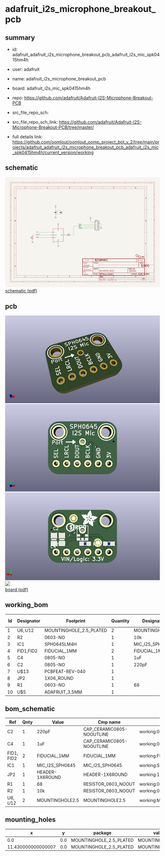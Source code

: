 # adafruit_i2s_microphone_breakout_pcb
 
## summary 
* id: adafruit_adafruit_i2s_microphone_breakout_pcb_adafruit_i2s_mic_spk0415hm4h
* user: adafruit
* name: adafruit_i2s_microphone_breakout_pcb
* board: adafruit_i2s_mic_spk0415hm4h
* repo: https://github.com/adafruit/Adafruit-I2S-Microphone-Breakout-PCB



* src_file_repo_sch: 
* src_file_repo_sch_link: https://github.com/adafruit/Adafruit-I2S-Microphone-Breakout-PCB/tree/master/
* full details link: https://github.com/oomlout/oomlout_oomp_project_bot_v_2/tree/main/projects/adafruit_adafruit_i2s_microphone_breakout_pcb_adafruit_i2s_mic_spk0415hm4h/current_version/working  

## schematic  
![](working_schematic_600.png)  
[schematic (pdf)](working_schematic.pdf)  

## pcb  
![](working_3d_600.png) 
![](working_3d_front_600.png)  
![](working_3d_back_600.png)  
![](working_600.png)  
[board (pdf)](working.pdf)  

## working_bom
| Id | Designator | Footprint | Quantity | Designation | Supplier and ref |  | None | 
| --- | --- | --- | --- | --- | --- | --- | --- | 
| 1 | U$6,U$12 | MOUNTINGHOLE_2.5_PLATED | 2 | MOUNTINGHOLE2.5 |  |  | [''] | 
| 2 | R2 | 0603-NO | 1 | 10k |  |  | [''] | 
| 3 | IC1 | SPH0645LM4H | 1 | MIC_I2S_SPH0645 |  |  | [''] | 
| 4 | FID1,FID2 | FIDUCIAL_1MM | 2 | FIDUCIAL_1MM |  |  | [''] | 
| 5 | C4 | 0805-NO | 1 | 1uF |  |  | [''] | 
| 6 | C2 | 0805-NO | 1 | 220pF |  |  | [''] | 
| 7 | U$13 | PCBFEAT-REV-040 | 1 |  |  |  | [''] | 
| 8 | JP2 | 1X06_ROUND | 1 |  |  |  | [''] | 
| 9 | R1 | 0603-NO | 1 | 68 |  |  | [''] | 
| 10 | U$5 | ADAFRUIT_3.5MM | 1 |  |  |  | [''] | 


## bom_schematic
| Ref | Qnty | Value | Cmp name | Footprint | Description | Vendor | DNP | 
| --- | --- | --- | --- | --- | --- | --- | --- | 
| C2 | 1 | 220pF | CAP_CERAMIC0805-NOOUTLINE | working:0805-NO |  |  |  | 
| C4 | 1 | 1uF | CAP_CERAMIC0805-NOOUTLINE | working:0805-NO |  |  |  | 
| FID1, FID2 | 2 | FIDUCIAL_1MM | FIDUCIAL_1MM | working:FIDUCIAL_1MM |  |  |  | 
| IC1 | 1 | MIC_I2S_SPH0645 | MIC_I2S_SPH0645 | working:SPH0645LM4H |  |  |  | 
| JP2 | 1 | HEADER-1X6ROUND | HEADER-1X6ROUND | working:1X06_ROUND |  |  |  | 
| R1 | 1 | 68 | RESISTOR_0603_NOOUT | working:0603-NO |  |  |  | 
| R2 | 1 | 10k | RESISTOR_0603_NOOUT | working:0603-NO |  |  |  | 
| U$6, U$12 | 2 | MOUNTINGHOLE2.5 | MOUNTINGHOLE2.5 | working:MOUNTINGHOLE_2.5_PLATED |  |  |  | 


## mounting_holes
| x | y | package | value | ref | size | 
| --- | --- | --- | --- | --- | --- | 
| 0.0 | 0.0 | MOUNTINGHOLE_2.5_PLATED | MOUNTINGHOLE2.5 | U$6 | m3 | 
| 11.430000000000007 | 0.0 | MOUNTINGHOLE_2.5_PLATED | MOUNTINGHOLE2.5 | U$12 | m3 | 


